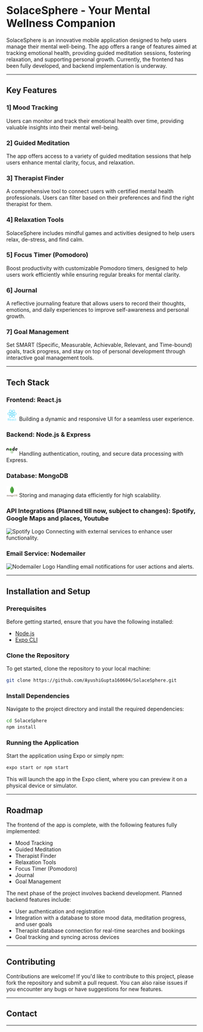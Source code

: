 # SolaceSphere - Your Mental Wellness Companion

SolaceSphere is an innovative mobile application designed to help users manage their mental well-being. The app offers a range of features aimed at tracking emotional health, providing guided meditation sessions, fostering relaxation, and supporting personal growth. Currently, the frontend has been fully developed, and backend implementation is underway.

--- 

## Key Features

### 1] Mood Tracking
  Users can monitor and track their emotional health over time, providing valuable insights into their mental well-being.

### 2] Guided Meditation
  The app offers access to a variety of guided meditation sessions that help users enhance mental clarity, focus, and relaxation.

### 3] Therapist Finder
  A comprehensive tool to connect users with certified mental health professionals. Users can filter based on their preferences and find the right therapist for them.

### 4] Relaxation Tools
  SolaceSphere includes mindful games and activities designed to help users relax, de-stress, and find calm.

### 5] Focus Timer (Pomodoro)
  Boost productivity with customizable Pomodoro timers, designed to help users work efficiently while ensuring regular breaks for mental clarity.

### 6] Journal
  A reflective journaling feature that allows users to record their thoughts, emotions, and daily experiences to improve self-awareness and personal growth.

### 7] Goal Management
  Set SMART (Specific, Measurable, Achievable, Relevant, and Time-bound) goals, track progress, and stay on top of personal development through interactive goal management tools.

---

## Tech Stack

### Frontend: React.js

<img src="https://raw.githubusercontent.com/devicons/devicon/master/icons/react/react-original-wordmark.svg" width="30" height="30" alt="React.js Logo" />  
Building a dynamic and responsive UI for a seamless user experience.

### Backend: Node.js & Express

<img src="https://raw.githubusercontent.com/devicons/devicon/master/icons/nodejs/nodejs-original-wordmark.svg" width="30" height="30" alt="Node.js Logo" />  
Handling authentication, routing, and secure data processing with Express.

### Database: MongoDB

<img src="https://raw.githubusercontent.com/devicons/devicon/master/icons/mongodb/mongodb-original-wordmark.svg" width="30" height="30" alt="MongoDB Logo" />  
Storing and managing data efficiently for high scalability.

### API Integrations (Planned till now, subject to changes): Spotify, Google Maps and places, Youtube

<img src="https://storage.googleapis.com/pr-newsroom-wp/1/2023/05/Spotify_Primary_Logo_RGB_Green.png" width="30" height="30" alt="Spotify Logo" />  
Connecting with external services to enhance user functionality.

### Email Service: Nodemailer

<img src="https://nodemailer.com/nm_logo_200x136.png" width="30" height="30" alt="Nodemailer Logo" />  
Handling email notifications for user actions and alerts.

---

## Installation and Setup

### Prerequisites
Before getting started, ensure that you have the following installed:

- [Node.js](https://nodejs.org/)
- [Expo CLI](https://docs.expo.dev/get-started/installation/)

### Clone the Repository

To get started, clone the repository to your local machine:

```bash
git clone https://github.com/AyushiGupta160604/SolaceSphere.git
```

### Install Dependencies

Navigate to the project directory and install the required dependencies:

```bash
cd SolaceSphere
npm install
```

### Running the Application

Start the application using Expo or simply npm:

```bash
expo start or npm start
```

This will launch the app in the Expo client, where you can preview it on a physical device or simulator.

---

## Roadmap
The frontend of the app is complete, with the following features fully implemented:
- Mood Tracking
- Guided Meditation
- Therapist Finder
- Relaxation Tools
- Focus Timer (Pomodoro)
- Journal
- Goal Management

The next phase of the project involves backend development. Planned backend features include:
- User authentication and registration
- Integration with a database to store mood data, meditation progress, and user goals
- Therapist database connection for real-time searches and bookings
- Goal tracking and syncing across devices

---

## Contributing
Contributions are welcome! If you'd like to contribute to this project, please fork the repository and submit a pull request. You can also raise issues if you encounter any bugs or have suggestions for new features.

---

## Contact
---
